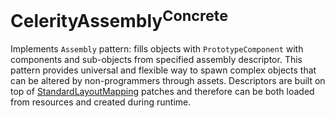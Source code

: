 # CelerityAssembly<sup>Concrete</sup>

Implements `Assembly` pattern: fills objects with `PrototypeComponent` with components and sub-objects
from specified assembly descriptor. This pattern provides universal and flexible way to spawn complex
objects that can be altered by non-programmers through assets. Descriptors are built on top of 
[StandardLayoutMapping](../StandardLayoutMapping/README.md) patches and therefore  can be both loaded 
from resources and created during runtime.
